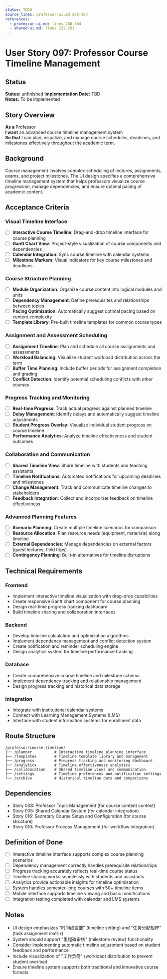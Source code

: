 ```yaml
---
status: TODO
source_lines: professor-ui.md 288-304
references:
  - professor-ui.md: lines 288-304
  - shared-ui.md: lines 222-251
---
```

# User Story 097: Professor Course Timeline Management

## Status
**Status:** unfinished
**Implementation Date:** TBD  
**Notes:** To be implemented

## Story Overview

**As a** Professor  
**I want** an advanced course timeline management system  
**So that** I can plan, visualize, and manage course schedules, deadlines, and milestones effectively throughout the academic term.

## Background

Course management involves complex scheduling of lectures, assignments, exams, and project milestones. The UI design specifies a comprehensive timeline management system that helps professors visualize course progression, manage dependencies, and ensure optimal pacing of academic content.

## Acceptance Criteria

### Visual Timeline Interface
- [ ] **Interactive Course Timeline**: Drag-and-drop timeline interface for course planning
- [ ] **Gantt Chart View**: Project-style visualization of course components and dependencies
- [ ] **Calendar Integration**: Sync course timeline with calendar systems
- [ ] **Milestone Markers**: Visual indicators for key course milestones and deadlines

### Course Structure Planning
- [ ] **Module Organization**: Organize course content into logical modules and units
- [ ] **Dependency Management**: Define prerequisites and relationships between topics
- [ ] **Pacing Optimization**: Automatically suggest optimal pacing based on content complexity
- [ ] **Template Library**: Pre-built timeline templates for common course types

### Assignment and Assessment Scheduling
- [ ] **Assignment Timeline**: Plan and schedule all course assignments and assessments
- [ ] **Workload Balancing**: Visualize student workload distribution across the term
- [ ] **Buffer Time Planning**: Include buffer periods for assignment completion and grading
- [ ] **Conflict Detection**: Identify potential scheduling conflicts with other courses

### Progress Tracking and Monitoring
- [ ] **Real-time Progress**: Track actual progress against planned timeline
- [ ] **Delay Management**: Identify delays and automatically suggest timeline adjustments
- [ ] **Student Progress Overlay**: Visualize individual student progress on course timeline
- [ ] **Performance Analytics**: Analyze timeline effectiveness and student outcomes

### Collaboration and Communication
- [ ] **Shared Timeline View**: Share timeline with students and teaching assistants
- [ ] **Timeline Notifications**: Automated notifications for upcoming deadlines and milestones
- [ ] **Change Management**: Track and communicate timeline changes to stakeholders
- [ ] **Feedback Integration**: Collect and incorporate feedback on timeline effectiveness

### Advanced Planning Features
- [ ] **Scenario Planning**: Create multiple timeline scenarios for comparison
- [ ] **Resource Allocation**: Plan resource needs (equipment, materials) along timeline
- [ ] **External Dependencies**: Manage dependencies on external factors (guest lectures, field trips)
- [ ] **Contingency Planning**: Built-in alternatives for timeline disruptions

## Technical Requirements

### Frontend
- Implement interactive timeline visualization with drag-drop capabilities
- Create responsive Gantt chart component for course planning
- Design real-time progress tracking dashboard
- Build timeline sharing and collaboration interfaces

### Backend
- Develop timeline calculation and optimization algorithms
- Implement dependency management and conflict detection system
- Create notification and reminder scheduling engine
- Design analytics system for timeline performance tracking

### Database
- Create comprehensive course timeline and milestone schema
- Implement dependency tracking and relationship management
- Design progress tracking and historical data storage

### Integration
- Integrate with institutional calendar systems
- Connect with Learning Management Systems (LMS)
- Interface with student information systems for enrollment data

## Route Structure
```
/professor/course-timeline/
├── /planner          # Interactive timeline planning interface
├── /templates        # Timeline template library and management
├── /progress         # Progress tracking and monitoring dashboard
├── /analytics        # Timeline effectiveness analytics
├── /collaboration    # Shared timeline views and communication
├── /settings         # Timeline preferences and notification settings
└── /archive          # Historical timeline data and comparisons
```

## Dependencies
- Story 008: Professor Topic Management (for course content context)
- Story 005: Shared Calendar System (for calendar integration)
- Story 016: Secretary Course Setup and Configuration (for course structure)
- Story 010: Professor Process Management (for workflow integration)

## Definition of Done
- [ ] Interactive timeline interface supports complex course planning scenarios
- [ ] Dependency management correctly handles prerequisite relationships
- [ ] Progress tracking accurately reflects real-time course status
- [ ] Timeline sharing works seamlessly with students and assistants
- [ ] Analytics provide actionable insights for timeline optimization
- [ ] System handles semester-long courses with 50+ timeline items
- [ ] Mobile interface supports timeline viewing and basic modifications
- [ ] Integration testing completed with calendar and LMS systems

## Notes
- UI design emphasizes "时间线设置" (timeline setting) and "任务分配矩阵" (task assignment matrix)
- System should support "里程碑审核" (milestone review) functionality
- Consider implementing automatic timeline adjustment based on student feedback and performance
- Include visualization of "工作负荷" (workload) distribution to prevent student overload
- Ensure timeline system supports both traditional and innovative course formats
